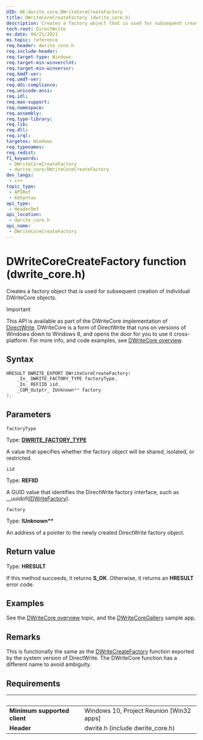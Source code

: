 ```yaml
---
UID: NE:dwrite_core.DWriteCoreCreateFactory
title: DWriteCoreCreateFactory (dwrite_core.h)
description: Creates a factory object that is used for subsequent creation of individual DWriteCore objects.
tech.root: DirectWrite
ms.date: 04/21/2021
ms.topic: reference
req.header: dwrite_core.h
req.include-header: 
req.target-type: Windows
req.target-min-winverclnt: 
req.target-min-winversvr: 
req.kmdf-ver: 
req.umdf-ver: 
req.ddi-compliance: 
req.unicode-ansi: 
req.idl: 
req.max-support: 
req.namespace: 
req.assembly: 
req.type-library: 
req.lib: 
req.dll: 
req.irql: 
targetos: Windows
req.typenames: 
req.redist: 
f1_keywords:
 - DWriteCoreCreateFactory
 - dwrite_core/DWriteCoreCreateFactory
dev_langs:
 - c++
topic_type:
 - APIRef
 - kbSyntax
api_type:
 - HeaderDef
api_location:
 - dwrite_core.h
api_name:
 - DWriteCoreCreateFactory
---
```


# DWriteCoreCreateFactory function (dwrite_core.h)

Creates a factory object that is used for subsequent creation of individual DWriteCore objects.

> [!IMPORTANT]
> This API is available as part of the DWriteCore implementation of [DirectWrite](../direct-write-portal.md). DWriteCore is a form of DirectWrite that runs on versions of Windows down to Windows 8, and opens the door for you to use it cross-platform. For more info, and code examples, see [DWriteCore overview](/windows/win32/DirectWrite/dwrite/dwritecore-overview).

## Syntax
```cpp
HRESULT DWRITE_EXPORT DWriteCoreCreateFactory(
    _In_ DWRITE_FACTORY_TYPE factoryType,
    _In_ REFIID iid,
    _COM_Outptr_ IUnknown** factory
);
```

## Parameters

`factoryType`

Type: <b><a href="/windows/win32/api/dwrite/ne-dwrite-dwrite_factory_type">DWRITE_FACTORY_TYPE</a></b>

A value that specifies whether the factory object will be shared, isolated, or restricted.

`iid`

Type: <b>REFIID</b>

A GUID value that identifies the DirectWrite factory interface, such as __uuidof(<a href="/windows/win32/api/dwrite/nn-dwrite-idwritefactory">IDWriteFactory</a>).

`factory`

Type: <b>IUnknown**</b>

An address of a pointer to the newly created DirectWrite factory object.

## Return value

Type: <b>HRESULT</b>

If this method succeeds, it returns <b xmlns:loc="http://microsoft.com/wdcml/l10n">S_OK</b>. Otherwise, it returns an <b xmlns:loc="http://microsoft.com/wdcml/l10n">HRESULT</b> error code.

## Examples

See the [DWriteCore overview](/windows/win32/DirectWrite/dwrite/dwritecore-overview) topic, and the [DWriteCoreGallery](https://github.com/microsoft/Project-Reunion-Samples/tree/main/DWriteCore/DWriteCoreGallery) sample app.

## Remarks

This is functionally the same as the [DWriteCreateFactory](/windows/win32/api/dwrite/nf-dwrite-dwritecreatefactory) function exported by the system version of DirectWrite. The DWriteCore function has a different name to avoid ambiguity.

## Requirements
| &nbsp; | &nbsp; |
| ---- |:---- |
| **Minimum supported client** | Windows 10, Project Reunion [Win32 apps] |
| **Header** | dwrite.h (include dwrite_core.h) |
